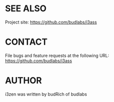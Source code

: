 # SEE ALSO
Project site: <https://github.com/budlabs/i3ass>
# CONTACT
File bugs and feature requests at the following URL:  
<https://github.com/budlabs/i3ass>
# AUTHOR
i3zen was written by budRich of budlabs
